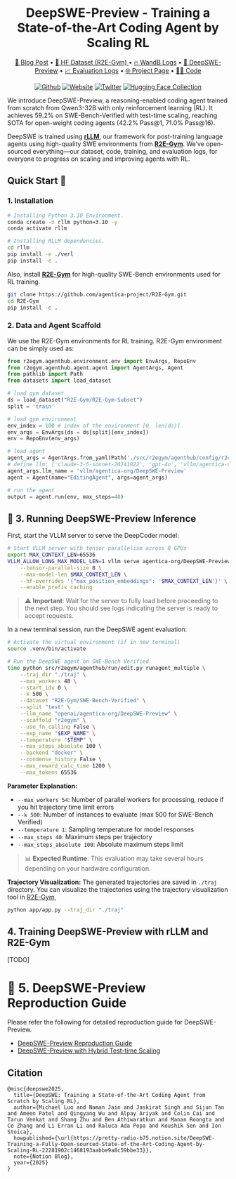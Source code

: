 <h1 align="center"> DeepSWE-Preview - Training a State-of-the-Art Coding Agent by Scaling RL </h1>

<!-- paper . data and models . project page -->
<p align="center">
<a href="#">📃 Blog Post</a>
•
<a href="https://huggingface.co/datasets/R2E-Gym/R2E-Gym-Subset" > 🤗 HF Dataset (R2E-Gym) </a>
•
<!-- project page -->
<a href="https://wandb.ai/mluo/deepswe" >🔥 WandB Logs</a>
•
<a href="https://huggingface.co/agentica-org/DeepSWE-Preview" > 🤗 DeepSWE-Preview</a>
•
<a href="https://drive.google.com/file/d/10LIwpJeaFuiX6Y-qEG2a4a335PEuQJeS/view?usp=sharing" > 📈 Evaluation Logs</a>
•
<a href="https://agentica-project.com/" > 🌐 Project Page</a>
•
<a href="https://github.com/agentica-project/rllm" > 🧑‍💻 Code</a>
</p>

<div align="center">

[![Github](https://img.shields.io/badge/RLLM-000000?style=for-the-badge&logo=github&logoColor=000&logoColor=white)](https://github.com/agentica-project/rllm)
[![Website](https://img.shields.io/badge/Site-%23000000.svg?style=for-the-badge&logo=semanticweb&logoColor=white)](https://www.agentica-project.com) 
[![Twitter](https://img.shields.io/badge/Agentica-white?style=for-the-badge&logo=X&logoColor=000&color=000&labelColor=white)](https://x.com/Agentica_)
[![Hugging Face Collection](https://img.shields.io/badge/Agentica-fcd022?style=for-the-badge&logo=huggingface&logoColor=000&labelColor)](https://huggingface.co/agentica-org)

</div>

We introduce DeepSWE-Preview, a reasoning-enabled coding agent trained from scratch from Qwen3-32B with only reinforcement learning (RL). It achieves 59.2% on SWE-Bench-Verified with test-time scaling, reaching SOTA for open-weight coding agents (42.2% Pass@1, 71.0% Pass@16).

DeepSWE is trained using [**rLLM**](https://github.com/agentica-project/rllm), our framework for post-training language agents using high-quality SWE environments from [**R2E-Gym**](https://github.com/R2E-Gym/R2E-Gym). We’ve open-sourced everything—our dataset, code, training, and evaluation logs, for everyone to progress on scaling and improving agents with RL.

## Quick Start 🎯

### 1. Installation
```bash
# Installing Python 3.10 Environment.
conda create -n rllm python=3.10 -y
conda activate rllm

# Installing RLLM dependencies.
cd rllm
pip install -e ./verl
pip install -e .
```

Also, install [**R2E-Gym**](https://github.com/R2E-Gym/R2E-Gym) for high-quality SWE-Bench environments used for RL training.
```bash
git clone https://github.com/agentica-project/R2E-Gym.git
cd R2E-Gym
pip install -e .
```


### 2. Data and Agent Scaffold

We use the R2E-Gym environments for RL training. R2E-Gym environment can be simply used as:
```python
from r2egym.agenthub.environment.env import EnvArgs, RepoEnv
from r2egym.agenthub.agent.agent import AgentArgs, Agent
from pathlib import Path
from datasets import load_dataset

# load gym dataset
ds = load_dataset("R2E-Gym/R2E-Gym-Subset")
split = 'train'

# load gym environment
env_index = 100 # index of the environment [0, len(ds)]
env_args = EnvArgs(ds = ds[split][env_index])
env = RepoEnv(env_args)

# load agent
agent_args = AgentArgs.from_yaml(Path('./src/r2egym/agenthub/config/r2egym/edit_non_fn_calling.yaml'))
# define llm: ['claude-3-5-sonnet-20241022', 'gpt-4o', 'vllm/agentica-org/DeepSWE-Preview']
agent_args.llm_name = 'vllm/agentica-org/DeepSWE-Preview'
agent = Agent(name="EditingAgent", args=agent_args)

# run the agent
output = agent.run(env, max_steps=40)
```

## 🤖 3. Running DeepSWE-Preview Inference

First, start the VLLM server to serve the DeepCoder model:

```bash
# Start VLLM server with tensor parallelism across 8 GPUs
export MAX_CONTEXT_LEN=65536
VLLM_ALLOW_LONG_MAX_MODEL_LEN=1 vllm serve agentica-org/DeepSWE-Preview \
    --tensor-parallel-size 8 \
    --max-model-len $MAX_CONTEXT_LEN \
    --hf-overrides '{"max_position_embeddings": '$MAX_CONTEXT_LEN'}' \
    --enable_prefix_caching
```

> ⚠️ **Important**: Wait for the server to fully load before proceeding to the next step. You should see logs indicating the server is ready to accept requests.


In a new terminal session, run the DeepSWE agent evaluation:

```bash
# Activate the virtual environment (if in new terminal)
source .venv/bin/activate

# Run the DeepSWE agent on SWE-Bench Verified
time python src/r2egym/agenthub/run/edit.py runagent_multiple \
    --traj_dir "./traj" \
    --max_workers 48 \
    --start_idx 0 \
    --k 500 \
    --dataset "R2E-Gym/SWE-Bench-Verified" \
    --split "test" \
    --llm_name "openai/agentica-org/DeepSWE-Preview" \
    --scaffold "r2egym" \
    --use_fn_calling False \
    --exp_name "$EXP_NAME" \
    --temperature "$TEMP" \
    --max_steps_absolute 100 \
    --backend "docker" \
    --condense_history False \
    --max_reward_calc_time 1200 \
    --max_tokens 65536
```

**Parameter Explanation:**
- `--max_workers 54`: Number of parallel workers for processing, reduce if you hit trajectory time limit errors
- `--k 500`: Number of instances to evaluate (max 500 for SWE-Bench Verified)
- `--temperature 1`: Sampling temperature for model responses
- `--max_steps 40`: Maximum steps per trajectory
- `--max_steps_absolute 100`: Absolute maximum steps limit

> 📊 **Expected Runtime**: This evaluation may take several hours depending on your hardware configuration.

**Trajectory Visualization:** 
The generated trajectories are saved in `./traj` directory. You can visualize the trajectories using the trajectory visualization tool in [R2E-Gym](https://github.com/R2E-Gym/R2E-Gym),
```bash
python app/app.py --traj_dir "./traj"
```

## 4. Training DeepSWE-Preview with rLLM and R2E-Gym

[TODO]

# 🔬 5. DeepSWE-Preview Reproduction Guide

Please refer the following for detailed reproduction guide for DeepSWE-Preview.
* [DeepSWE-Preview Reproduction Guide](https://github.com/agentica-project/R2E-Gym/edit/master/reproduction/DEEPSWE_REPRODUCTION.MD)
* [DeepSWE-Preview with Hybrid Test-time Scaling](https://github.com/agentica-project/R2E-Gym/blob/master/reproduction/DEEPSWE_TTS_REPRODUCTION.MD)

## Citation

```
@misc{deepswe2025,
  title={DeepSWE: Training a State-of-the-Art Coding Agent from Scratch by Scaling RL},
  author={Michael Luo and Naman Jain and Jaskirat Singh and Sijun Tan and Ameen Patel and Qingyang Wu and Alpay Ariyak and Colin Cai and Tarun Venkat and Shang Zhu and Ben Athiwaratkun and Manan Roongta and Ce Zhang and Li Erran Li and Raluca Ada Popa and Koushik Sen and Ion Stoica},
  howpublished={\url{https://pretty-radio-b75.notion.site/DeepSWE-Training-a-Fully-Open-sourced-State-of-the-Art-Coding-Agent-by-Scaling-RL-22281902c1468193aabbe9a8c59bbe33}},
  note={Notion Blog},
  year={2025}
}
```